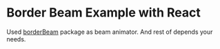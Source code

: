 # Border Beam Example with React

Used [borderBeam](https://github.com/Stianlars1/borderBeam) package as beam animator. And rest of depends your needs.
